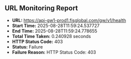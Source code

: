 ## URL Monitoring Report

- **URL:** https://api-gw1-prod1.fisglobal.com/gw/v1/health
- **Start Time:** 2025-08-28T11:59:24.537727
- **End Time:** 2025-08-28T11:59:24.778655
- **Total Time Taken:** 0.240928 seconds
- **HTTP Status Code:** 403
- **Status:** Failure
- **Failure Reason:** HTTP Status Code: 403

